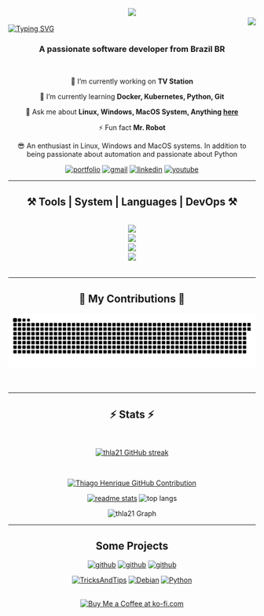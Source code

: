 <div id="header" align="center">
  <img src="https://media.giphy.com/media/M9gbBd9nbDrOTu1Mqx/giphy.gif" width="100"/>
</div>

<img align="right" src="https://visitor-badge.laobi.icu/badge?page_id=thla21.visitor-badge" />

<a href="https://git.io/typing-svg"><img src="https://readme-typing-svg.herokuapp.com?font=Fira+Code&pause=500&color=41EB68&center=true&random=false&width=1000&lines=I'm+Thiago+Henrique.;Just+a+self-taught+person+crazy+about+technology+and+coffee.;Feel+free+to+check+out+my+profile%2C+maybe+I+have+something+that+interests+you" alt="Typing SVG" />
</a>

<h3 align="center">A passionate software developer from Brazil BR</h3>

<br/>

<div align="center">
 
 🔭 I’m currently working on **TV Station**
 
 🌱 I’m currently learning **Docker, Kubernetes, Python, Git**

💬 Ask me about **Linux, Windows, MacOS System, Anything [here](https://github.com/thla21/thla21/issues)**

⚡ Fun fact **Mr. Robot**

😎 An enthusiast in Linux, Windows and MacOS systems. In addition to being passionate about automation and passionate about Python

[![portfolio](https://img.shields.io/badge/portfolio-red?style=for-the-badge&logo=ko-fi&logoColor=white)](https://github.com/thla21/)
[![gmail](https://img.shields.io/badge/gmail-333333?style=for-the-badge&logo=gmail&logoColor=red)](mailto:thiagoheniquela.21@gmail.com)
[![linkedin](https://img.shields.io/badge/linkedin-0077B5?style=for-the-badge&logo=linkedin&logoColor=white)](https://www.linkedin.com/in/thiago-henrique-linhares-de-ara%C3%BAjo-6739a4202/)
[![youtube](https://img.shields.io/badge/youtube-F9F9F9?style=for-the-badge&logo=youtube&logoColor=red)](https://youtu.be/kePxRO98lEY)

<hr/>
 
<h2 align="center">⚒️ Tools | System | Languages | DevOps ⚒️</h2>
<br/>
<div align="center">
  <img src="https://skillicons.dev/icons?i=atom,sublime,autocad,bash,vscode,pycharm,eclipse,github,prometheus,elasticsearch,grafana,heroku,nginx,obsidian,postgres" /><br>
  <img src="https://skillicons.dev/icons?i=apple,windows,linux,arch,debian,ubuntu,mint,redhat,kali" /><br>
  <img src="https://skillicons.dev/icons?i=markdown,git,python,mysql,sqlite,arduino,powershell,neovim" /><br>
  <img src="https://skillicons.dev/icons?i=docker,kubernetes,aws,gcp,ansible,terraform,jenkins" />
    
</div>

<br/>
<hr/>

<div align="center">
  <h2>🐍 My Contributions 🐍</h2>
  <picture>
    <source
      media="(prefers-color-scheme: dark)"
      srcset="https://raw.githubusercontent.com/thla21/thla21/manual-run-output/only-svg/github-contribution-grid-snake-dark.svg"
    />
    <source
      media="(prefers-color-scheme: light)"
      srcset="https://raw.githubusercontent.com/thla21/thla21/manual-run-output/only-svg/github-contribution-grid-snake-dark.svg"
    />
    <img
      alt="github contribution grid snake animation"
      src="https://raw.githubusercontent.com/thla21/thla21/manual-run-output/only-svg/github-contribution-grid-snake-dark.svg"
    />
  </picture>
  <br/><br/><br/>
</div>

<hr/>

<h2 align="center">⚡ Stats ⚡</h2>

<br>
<p align="center">
  <a href="https://github.com/thla21">
    <img src="https://github-readme-streak-stats.herokuapp.com/?user=thla21&theme=midnight_purple&border=7F3FBF&background=0D1117" alt="thla21 GitHub streak"/>
  </a>
</p>

<br> 
<p align="center">
  <a href="https://github.com/thla21">
    <img src="https://github-profile-summary-cards.vercel.app/api/cards/profile-details?username=thla21&theme=midnight_purple&border_color=7F3FBF&background=0D1117" alt="Thiago Henrique GitHub Contribution"/>
  </a>
</p>

<a href="https://github.com/thla21">
   <img src="https://github-readme-stats.vercel.app/api?username=thla21&count_private=true&show_icons=true&rank_icon=github&theme=midnight-purple&border_color=7F3FBF&background=0D1117" alt="readme stats"/></a>
    <img src="https://github-readme-stats.vercel.app/api/top-langs/?username=thla21&hide=HTML&langs_count=8&layout=compact&theme=midnight-purple&border_color=7F3FBF&background=0D1117&size_weight=0.5&count_weight=0.5&exclude_repo=github-readme-stats" alt="top langs" height="192px" width="49.5%"/></a>
<br/>

![thla21 Graph](https://github-readme-activity-graph.vercel.app/graph?username=thla21&custom_title=Thiago%20Henrique%20GitHub%20Activity%20Graph&border_radius=10&bg_color=0D1117color=7F3FBF&line=7F3FBF&point=7F3FBF&area_color=7F3FBF&border-color:7F3FBF&title_color=FFFFFF&area=true)

<hr/>

<h2 align="center">Some Projects</h2>

<div align="center">
 
[![github](https://img.shields.io/badge/TricksAndTips-272727?style=for-the-badge&logo=markdown&logoColor=white)](https://github.com/thla21/TricksAndTips)
[![github](https://img.shields.io/badge/Debian-272727?style=for-the-badge&logo=shell&logoColor=white)](https://github.com/thla21/Debian)
[![github](https://img.shields.io/badge/Git-272727?style=for-the-badge&logo=git&logoColor=white)](https://github.com/thla21/Git)

[![TricksAndTips](https://github-readme-stats.vercel.app/api/pin/?username=thla21&repo=TricksAndTips&border_color=7F3FBF&bg_color=0D1117&title_color=C9D1D9&text_color=8B949E&icon_color=7F3FBF)](https://github.com/thla21/TricksAndTips)
[![Debian](https://github-readme-stats.vercel.app/api/pin/?username=thla21&repo=Debian&logo=debian&logocolor=purple&border_color=7F3FBF&bg_color=0D1117&title_color=C9D1D9&text_color=8B949E&icon_color=7F3FBF)](https://github.com/thla21/Debian)
[![Python](https://github-readme-stats.vercel.app/api/pin/?username=thla21&repo=Python&border_color=7F3FBF&bg_color=0D1117&title_color=C9D1D9&text_color=8B949E&icon=python&icon_color=7F3FBF)](https://github.com/thla21/Python)



<br>

<div align="center">
<a href='https://ko-fi.com/V7V4RAK9C' target='_blank'><img height='64' style='border:0px;height:64px;' src='https://storage.ko-fi.com/cdn/kofi1.png?v=3' border='0' alt='Buy Me a Coffee at ko-fi.com' /></a>
</div>

<br/>
